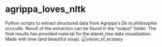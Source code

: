 # agrippa_loves_nltk
Python scripts to extract structured data from Agrippa's _De la philosophie occculte_. Result of the extraction can be found in the "output" folder.
The final results has provided material for the planet_tree data visualization.
Made with love (and beautiful soup).
![vision_of_ecstasy](https://github.com/user-attachments/assets/0378c910-51f1-4385-9ff8-7efddb4e2be0)
